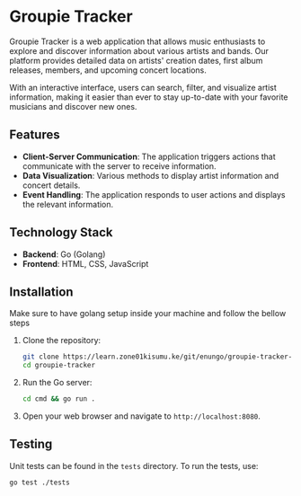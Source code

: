 # Groupie Tracker

Groupie Tracker is a web application that allows music enthusiasts to explore and discover information about various artists and bands. Our platform provides detailed data on artists' creation dates, first album releases, members, and upcoming concert locations.

With an interactive interface, users can search, filter, and visualize artist information, making it easier than ever to stay up-to-date with your favorite musicians and discover new ones.

## Features

- **Client-Server Communication**: The application triggers actions that communicate with the server to receive information.
- **Data Visualization**: Various methods to display artist information and concert details.
- **Event Handling**: The application responds to user actions and displays the relevant information.

## Technology Stack

- **Backend**: Go (Golang)
- **Frontend**: HTML, CSS, JavaScript

## Installation

Make sure to have golang setup inside your machine and follow the bellow steps
1. Clone the repository:

   ```bash
   git clone https://learn.zone01kisumu.ke/git/enungo/groupie-tracker-filters
   cd groupie-tracker
   ```

2. Run the Go server:

   ```bash
   cd cmd && go run .
   ```

3. Open your web browser and navigate to `http://localhost:8080`.

## Testing

Unit tests can be found in the `tests` directory. To run the tests, use:

```bash
go test ./tests
```